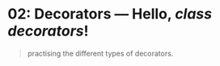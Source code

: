 # 02: Decorators &mdash; Hello, *class decorators*!
> practising the different types of decorators.
